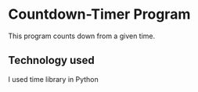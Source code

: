 # Countdown-Timer Program
This program counts down from a given time.

## Technology used
I used time library in Python
